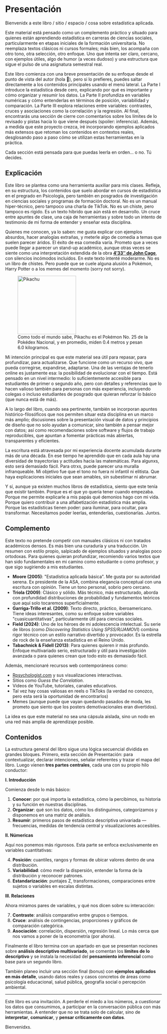 # Presentación

Bienvenidx a este libro / sitio / espacio / cosa sobre estadística aplicada.

Este material está pensado como un complemento práctico y situado para quienes están aprendiendo estadística en carreras de ciencias sociales, particularmente en etapas iniciales de la formación universitaria. No reemplaza textos clásicos ni cursos formales; más bien, los acompaña con otro tono, otra selección, otro enfoque. Uno que intenta ser claro, cercano, con ejemplos útiles, algo de humor (a veces dudoso) y una estructura que sigue el pulso de una asignatura semestral real.

Este libro comienza con una breve presentación de su enfoque desde el punto de vista del autor (hola 👋), pero si lo prefieres, puedes saltar directamente a los contenidos principales usando el menú lateral. La Parte I introduce la estadística desde cero, explicando por qué es importante y cómo organizar y resumir los datos. La Parte II profundiza en variables numéricas y cómo entenderlas en términos de posición, variabilidad y comparación. La Parte III explora relaciones entre variables: contrastes, cruces y asociaciones como la correlación y la regresión. Al final, encontrarás una sección de cierre con comentarios sobre los límites de lo revisado y pistas hacia lo que viene después (spoiler: inferencia). Además, a medida que este proyecto crezca, iré incorporando ejemplos aplicados más extensos que retoman los contenidos en contextos reales, desglosando paso a paso cómo se utilizan estas herramientas en la práctica.

Cada sección está pensada para que puedas leerla en orden... o no. Tú decides.

## Explicación

Este libro se plantea como una herramienta auxiliar para mis clases. Refleja, en su estructura, los contenidos que suelo abordar en cursos de estadística en el pregrado en Psicología, pero también en posgrados de investigación en ciencias sociales y programas de formación doctoral. No es un manual hiper-técnico, pero tampoco una charla de TikTok. No es un chiste, pero tampoco es rígido. Es un texto híbrido que aún está en desarrollo. Un cruce entre apuntes de clase, una caja de herramientas y sobre todo un intento de testimonio de mi forma de entender y enseñar esta disciplina.

Quienes me conocen, ya lo saben: me gusta explicar con ejemplos absurdos, hacer analogías extrañas, y meterle algo de comedia a temas que suelen parecer áridos. El éxito de esa comedia varía. Prometo que a veces puede llegar a parecer un stand-up académico, aunque otras veces se siente como una interpretación extendida de la obra [**4′33″ de John Cage**](https://youtu.be/AWVUp12XPpU), con silencios incómodos incluidos. En este texto intenté moderarme. No es un libro de chistes. Pero puede que se cuele alguna alusión a Pokémon, Harry Potter o a los memes del momento (sorry not sorry).

<!-- BEGIN:IMG -->

<figure>
  <img src="https://raw.githubusercontent.com/heelgueta/edesc/refs/heads/main/src/img/pikachu.png" alt="Pikachu" width="188">
  <figcaption>
    Como todo el mundo sabe, Pikachu es el Pokémon No. 25 de la Pokédex Nacional, y en promedio, miden 0.4 metros y pesan 6.0 kilogramos.</p>
  </figcaption>
</figure>

<!-- END:IMG -->


Mi intención principal es que este material sea útil para repasar, para profundizar, para actualizarse. Que funcione como un recurso vivo, que pueda corregirse, expandirse, adaptarse. Una de las ventajas de tenerlo online es justamente esa: la posibilidad de evolucionar con el tiempo. Está pensado en un nivel intermedio: lo suficientemente accesible para estudiantes de primer o segundo año, pero con detalles y referencias que lo hacen valioso también para personas con más experiencia, incluyendo colegas o incluso estudiantes de posgrado que quieran reforzar lo básico (que nunca está de más). 

A lo largo del libro, cuando sea pertinente, también se incorporan apuntes histórico-filosóficos que nos permiten situar esta disciplina en un marco más amplio; discusiones sobre la presentación visual de datos y principios de diseño que no solo ayudan a comunicar, sino también a pensar mejor con datos; así como recomendaciones sobre software y flujos de trabajo reproducibles, que apuntan a fomentar prácticas más abiertas, transparentes y eficientes.

La escritura está atravesada por mi experiencia docente acumulada durante más de una década. En ese tiempo he aprendido que en cada aula hay una diversidad de trayectorias y actitudes hacia las matemáticas. Para algunxs, esto será demasiado fácil. Para otrxs, puede parecer una muralla infranqueable. Mi objetivo fue que el tono no fuera ni infantil ni elitista. Que haya explicaciones iniciales que sean amables, sin subestimar ni abrumar. 

Y sí, aunque ya existen muchos libros de estadística, siento que este tenía que existir también. Porque es el que yo quería tener cuando empezaba. Porque me permite explicarle a mis papás qué demonios hago con mi vida. Porque quiero contribuir a una alfabetización estadística más amplia. Porque las estadísticas tienen poder: para iluminar, para ocultar, para transformar. Necesitamos poder leerlas, entenderlas, cuestionarlas. Juntxs.

## Complemento

Este texto no pretende competir con manuales clásicos ni con tratados académicos densos. Es más bien una curaduría y una traducción. Un resumen con estilo propio, salpicado de ejemplos situados y analogías poco ortodoxas. Para quienes quieran profundizar, recomiendo varios textos que han sido fundamentales en mi camino como estudiante o como profesor, y que sigo sugiriendo a mis estudiantes.

- **Moore (2005)**: "Estadística aplicada básica". Me gusta por su autoridad serena. Ex presidente de la ASA, combina elegancia conceptual con una escritura con opinión. Tiene un tono personal, sobrio pero cercano.
- **Triola (2009)**: Clásico y sólido. Más técnico, más estructurado, aborda con profundidad distribuciones de probabilidad y fundamentos teóricos que aquí solo tocaremos superficialmente.
- **Garriga-Trillo et al. (2009)**: Texto directo, práctico, iberoamericano. Tiene ideas interesantes, como su enfoque sobre variables "cuasicuantitativas", particularmente útil para ciencias sociales.
- **Field (2024)**: Uno de los héroes de mi adolescencia intelectual. Su serie de libros (como *Discovering Statistics Using SPSS/R/JAMOVI*) combina rigor técnico con un estilo narrativo divertido y provocador. Es la estrella de rock de la enseñanza estadística en el Reino Unido.
- **Tabachnick & Fidell (2013)**: Para quienes quieren ir más profundo. Enfoque multivariado serio, estructurado y útil para investigación avanzada o para quienes crean que todo esto es demasiado fácil.

Además, mencionaré recursos web contemporáneos como:

- [Rpsychologist.com](https://rpsychologist.com) y sus visualizaciones interactivas.
- Sitios como *Guess the Correlation*.
- Videos de YouTube, tutoriales, canales educativos.
- Tal vez hay cosas valiosas en reels o TikToks (la verdad no conozco, pero esta será la oportunidad de encontrarlos)
- Memes (aunque puede que vayan quedando pasados de moda, les prometo que siento que los posters demotivacionales eran divertidos).

La idea es que este material no sea una cápsula aislada, sino un nodo en una red más amplia de aprendizaje posible.

## Contenidos

La estructura general del libro sigue una lógica secuencial dividida en grandes bloques.
Primero, esta sección de Presentación: para contextualizar, declarar intenciones, señalar referentes y trazar el mapa del libro.
Luego vienen **tres partes centrales**, cada una con su propio hilo conductor:

**I. Introducción**

Comienza desde lo más básico:

1. **Conocer**: por qué importa la estadística, cómo la percibimos, su historia y su función en nuestras disciplinas.
2. **Organizar**: qué son los datos, cómo los distinguimos, categorizamos y disponemos en una matriz de análisis.
3. **Resumir**: primeros pasos de estadística descriptiva univariada —frecuencias, medidas de tendencia central y visualizaciones accesibles.

**II. Númericas**

Aquí nos ponemos más rigurosos. Esta parte se enfoca exclusivamente en variables cuantitativas:

4. **Posición**: cuantiles, rangos y formas de ubicar valores dentro de una distribución.
5. **Variabilidad**: cómo medir la dispersión, entender la forma de la distribución y reconocer patrones.
6. **Estandarización**: puntajes Z, transformaciones, comparaciones entre sujetos o variables en escalas distintas.

**III. Relaciones**

Ahora miramos pares de variables, y qué nos dicen sobre su interacción:

7. **Contraste**: análisis comparativo entre grupos o tiempos.
8. **Cruce**: análisis de contingencias, proporciones y gráficos de comparación categórica.
9. **Asociación**: correlación, dispersión, regresión lineal. Lo más cerca que nos vamos a poner de la econometría (por ahora).

Finalmente el libro termina con un apartado en que se presentan nociones sobre **análisis descriptivo multivariado**, se comentan los **límites de lo descriptivo** y se instala la necesidad del **pensamiento inferencial** como base para un segundo libro.

También planeo incluir una sección final (bonus) con **ejemplos aplicados en más detalle**, usando datos reales y casos concretos de áreas como psicología educacional, salud pública, geografía social o percepción ambiental.

---

Este libro es una invitación. A perderle el miedo a los números, a cuestionar los datos que consumimos, a participar en la conversación pública con más herramientas. A entender que no se trata solo de calcular, sino de **interpretar**, **comunicar**, y **pensar críticamente con datos**.

Bienvenidxs.
